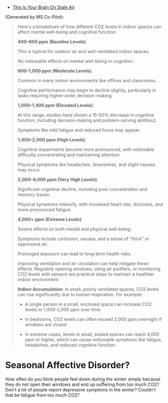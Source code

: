 - [This Is Your Brain On Stale Air](https://www.youtube.com/watch?v=1Nh_vxpycEA)

(Generated by MS Co-Pilot):
> Here's a breakdown of how different CO2 levels in indoor spaces can affect mental well-being and cognitive function:
>
> **400–600 ppm (Baseline Levels)**:
> 
> This is typical for outdoor air and well-ventilated indoor spaces.
> 
> No noticeable effects on mental well-being or cognition.
> 
> **600–1,000 ppm (Moderate Levels)**:
> 
> Common in many indoor environments like offices and classrooms.
> 
> Cognitive performance may begin to decline slightly, particularly in tasks requiring higher-order decision-making.
> 
> **1,000–1,400 ppm (Elevated Levels)**:
> 
> At this range, studies have shown a 15–50% decrease in cognitive function, including decision-making and problem-solving abilities2.
> 
> Symptoms like mild fatigue and reduced focus may appear.
> 
> **1,400–2,000 ppm (High Levels)**:
> 
> Cognitive impairments become more pronounced, with noticeable difficulty concentrating and maintaining attention.
> 
> Physical symptoms like headaches, drowsiness, and slight nausea may occur.
> 
> **2,000–4,000 ppm (Very High Levels)**:
> 
> Significant cognitive decline, including poor concentration and memory issues.
> 
> Physical symptoms intensify, with increased heart rate, dizziness, and more pronounced fatigue.
> 
> **4,000+ ppm (Extreme Levels)**:
> 
> Severe effects on both mental and physical well-being.
> 
> Symptoms include confusion, nausea, and a sense of "thick" or oppressive air.
> 
> Prolonged exposure can lead to long-term health risks.
> 
> Improving ventilation and air circulation can help mitigate these effects. Regularly opening windows, using air purifiers, or monitoring CO2 levels with sensors are practical steps to maintain a healthier  indoor environment.
>
> **Indoor Accumulation**: In small, poorly ventilated spaces, CO2 levels can rise significantly due to human respiration. For example:
> 
> - A single person in a small, enclosed space can increase CO2 levels to 1,000–2,000 ppm over time.
> 
> - In bedrooms, CO2 levels can often exceed 2,000 ppm overnight if windows are closed.
> 
> - In extreme cases, levels in small, sealed spaces can reach 4,000 ppm or higher, which can cause noticeable symptoms like fatigue, headaches, and reduced cognitive function.

# Seasonal Affective Disorder?

How often do you think people feel down during the winter simply because they do not open their windows and end up suffering from too much CO2? Don't a lot of people report depressive symptoms in the winter? Couldn't that be fatigue from too much CO2?
